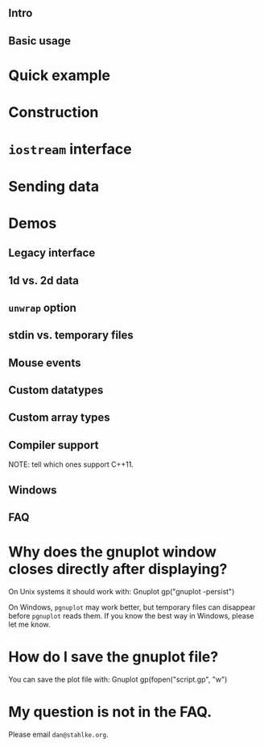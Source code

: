 ## Intro

## Basic usage

# Quick example

# Construction

# `iostream` interface

# Sending data

# Demos

## Legacy interface

## 1d vs. 2d data

## `unwrap` option

## stdin vs. temporary files

## Mouse events

## Custom datatypes

## Custom array types

## Compiler support

NOTE: tell which ones support C++11.

## Windows

## FAQ

# Why does the gnuplot window closes directly after displaying?

On Unix systems it should work with:
    Gnuplot gp("gnuplot -persist")

On Windows, `pgnuplot` may work better, but temporary files can disappear before `pgnuplot`
reads them.  If you know the best way in Windows, please let me know.

# How do I save the gnuplot file?

You can save the plot file with:
   Gnuplot gp(fopen("script.gp", "w")

# My question is not in the FAQ.

Please email `dan@stahlke.org`.
